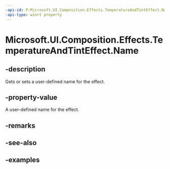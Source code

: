 ```yaml
---
-api-id: P:Microsoft.UI.Composition.Effects.TemperatureAndTintEffect.Name
-api-type: winrt property
---
```


<!-- Property syntax.
public string Name { get;  set; }
-->

# Microsoft.UI.Composition.Effects.TemperatureAndTintEffect.Name

## -description
Gets or sets a user-defined name for the effect.

## -property-value
A user-defined name for the effect.

## -remarks

## -see-also

## -examples

